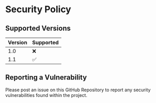 # Security Policy

## Supported Versions

| Version | Supported          |
| ------- | ------------------ |
| 1.0     | :x: |
| 1.1    | :white_check_mark: |

## Reporting a Vulnerability

Please post an issue on this GitHub Repository to report any security vulnerabilities found within the project.
